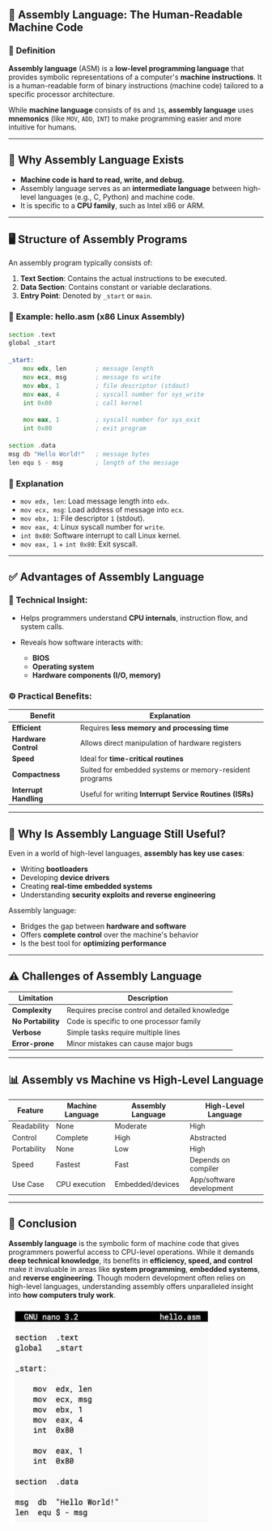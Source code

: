 

## 🧠 **Assembly Language: The Human-Readable Machine Code**

### 🔧 **Definition**

**Assembly language** (ASM) is a **low-level programming language** that provides symbolic representations of a computer's **machine instructions**. It is a human-readable form of binary instructions (machine code) tailored to a specific processor architecture.

While **machine language** consists of `0`s and `1`s, **assembly language** uses **mnemonics** (like `MOV`, `ADD`, `INT`) to make programming easier and more intuitive for humans.

---

## 🧱 **Why Assembly Language Exists**

* **Machine code is hard to read, write, and debug.**
* Assembly language serves as an **intermediate language** between high-level languages (e.g., C, Python) and machine code.
* It is specific to a **CPU family**, such as Intel x86 or ARM.

---

## 🖥️ **Structure of Assembly Programs**

An assembly program typically consists of:

1. **Text Section**: Contains the actual instructions to be executed.
2. **Data Section**: Contains constant or variable declarations.
3. **Entry Point**: Denoted by `_start` or `main`.

### 📄 **Example: hello.asm (x86 Linux Assembly)**

```asm
section .text
global _start

_start:
    mov edx, len        ; message length
    mov ecx, msg        ; message to write
    mov ebx, 1          ; file descriptor (stdout)
    mov eax, 4          ; syscall number for sys_write
    int 0x80            ; call kernel

    mov eax, 1          ; syscall number for sys_exit
    int 0x80            ; exit program

section .data
msg db "Hello World!"   ; message bytes
len equ $ - msg         ; length of the message
```

### 🧾 **Explanation**

* `mov edx, len`: Load message length into `edx`.
* `mov ecx, msg`: Load address of message into `ecx`.
* `mov ebx, 1`: File descriptor `1` (stdout).
* `mov eax, 4`: Linux syscall number for `write`.
* `int 0x80`: Software interrupt to call Linux kernel.
* `mov eax, 1` + `int 0x80`: Exit syscall.

---

## ✅ **Advantages of Assembly Language**

### 🧠 Technical Insight:

* Helps programmers understand **CPU internals**, instruction flow, and system calls.
* Reveals how software interacts with:

  * **BIOS**
  * **Operating system**
  * **Hardware components (I/O, memory)**

### ⚙️ Practical Benefits:

| Benefit                | Explanation                                              |
| ---------------------- | -------------------------------------------------------- |
| **Efficient**          | Requires **less memory and processing time**             |
| **Hardware Control**   | Allows direct manipulation of hardware registers         |
| **Speed**              | Ideal for **time-critical routines**                     |
| **Compactness**        | Suited for embedded systems or memory-resident programs  |
| **Interrupt Handling** | Useful for writing **Interrupt Service Routines (ISRs)** |

---

## 💬 **Why Is Assembly Language Still Useful?**

Even in a world of high-level languages, **assembly has key use cases**:

* Writing **bootloaders**
* Developing **device drivers**
* Creating **real-time embedded systems**
* Understanding **security exploits and reverse engineering**

Assembly language:

* Bridges the gap between **hardware and software**
* Offers **complete control** over the machine's behavior
* Is the best tool for **optimizing performance**

---

## ⚠️ **Challenges of Assembly Language**

| Limitation         | Description                                     |
| ------------------ | ----------------------------------------------- |
| **Complexity**     | Requires precise control and detailed knowledge |
| **No Portability** | Code is specific to one processor family        |
| **Verbose**        | Simple tasks require multiple lines             |
| **Error-prone**    | Minor mistakes can cause major bugs             |

---

## 📊 **Assembly vs Machine vs High-Level Language**

| Feature     | Machine Language | Assembly Language | High-Level Language      |
| ----------- | ---------------- | ----------------- | ------------------------ |
| Readability | None             | Moderate          | High                     |
| Control     | Complete         | High              | Abstracted               |
| Portability | None             | Low               | High                     |
| Speed       | Fastest          | Fast              | Depends on compiler      |
| Use Case    | CPU execution    | Embedded/devices  | App/software development |

---

## 🧾 **Conclusion**

**Assembly language** is the symbolic form of machine code that gives programmers powerful access to CPU-level operations. While it demands **deep technical knowledge**, its benefits in **efficiency, speed, and control** make it invaluable in areas like **system programming**, **embedded systems**, and **reverse engineering**. Though modern development often relies on high-level languages, understanding assembly offers unparalleled insight into **how computers truly work**.

![alt text](image-79.png)